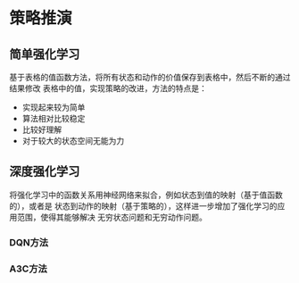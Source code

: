 # 策略推演
## 简单强化学习
基于表格的值函数方法，将所有状态和动作的价值保存到表格中，然后不断的通过结果修改
表格中的值，实现策略的改进，方法的特点是：
* 实现起来较为简单
* 算法相对比较稳定
* 比较好理解
* 对于较大的状态空间无能为力
## 深度强化学习
将强化学习中的函数关系用神经网络来拟合，例如状态到值的映射（基于值函数的），或者是
状态到动作的映射（基于策略的），这样进一步增加了强化学习的应用范围，使得其能够解决
无穷状态问题和无穷动作问题。
### DQN方法
### A3C方法